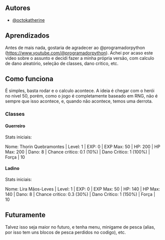 
## Autores

- [@octokatherine](https://www.github.com/octokatherine)


## Aprendizados

Antes de mais nada, gostaria de agradecer ao @programadorpython (https://www.youtube.com/@programadorpython). Achei por acaso este video sobre o assunto e decidi fazer a minha própria versão, com calculo de dano aleatório, seleção de classes, dano critico, etc.


## Como funciona

É simples, basta rodar e o calculo acontece. A ideia é chegar com o herói no nivel 50, porém, como o jogo é completamente baseado em RNG, não é sempre que isso acontece, e, quando não acontece, temos uma derrota.

### Classes

#### Guerreiro

Stats iniciais:

Nome: Thorin Quebramontes | 
Level: 1 |
EXP: 0 |
EXP Max: 50 | 
HP: 200 |
HP Max: 200 |
Dano: 8 |
Chance critico: 0.1 (10%) |
Dano Critico: 1 (100%) | 
Força | 10

#### Ladino

Stats iniciais:

Nome: Lira Mãos-Leves | 
Level: 1 |
EXP: 0 |
EXP Max: 50 | 
HP: 140 |
HP Max: 140 |
Dano: 8 |
Chance critico: 0.3 (30%) |
Dano Critico: 1 (150%) | 
Força | 10

## Futuramente

Talvez isso seja maior no futuro, e tenha menu, minigame de pesca (alias, por isso tem uns blocos de pesca perdidos no codigo), etc. 
